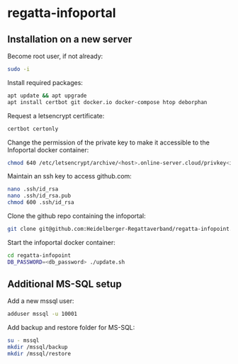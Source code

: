 # regatta-infoportal

## Installation on a new server

Become root user, if not already:
```bash
sudo -i
```

Install required packages:
```bash
apt update && apt upgrade
apt install certbot git docker.io docker-compose htop deborphan
```

Request a letsencrypt certificate:
```bash
certbot certonly
```

Change the permission of the private key to make it accessible to the Infoportal docker container:
```bash
chmod 640 /etc/letsencrypt/archive/<host>.online-server.cloud/privkey<id>.pem
```

Maintain an ssh key to access github.com:
```bash
nano .ssh/id_rsa
nano .ssh/id_rsa.pub
chmod 600 .ssh/id_rsa
```

Clone the github repo containing the infoportal:
```bash
git clone git@github.com:Heidelberger-Regattaverband/regatta-infopoint.git
```

Start the infoportal docker container:
```bash
cd regatta-infopoint
DB_PASSWORD=<db_password> ./update.sh
```

## Additional MS-SQL setup

Add a new mssql user:
```bash
adduser mssql -u 10001
```

Add backup and restore folder for MS-SQL:
```bash
su - mssql
mkdir /mssql/backup
mkdir /mssql/restore
```
